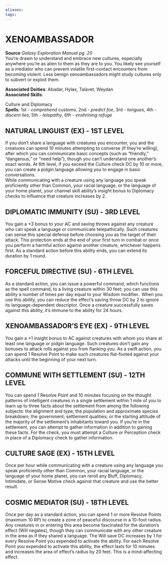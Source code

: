```yaml
---
aliases: 
tags: 
---
```

# XENOAMBASSADOR
**Source** _Galaxy Exploration Manual pg. 20_  
You’re drawn to understand and embrace new cultures, especially anywhere you’re as alien to them as they are to you. You likely see yourself as a mediator who can prevent volatile first-contact encounters from becoming violent. Less benign xenoambassadors might study cultures only to subvert or exploit them.

**Associated Deities**: Abadar, Hylax, Talavet, Weydan  
**Associated Skills**:

Culture and Diplomacy  
**Spells**: 1st - _comprehend customs_, 2nd - _predict foe_, 3rd - _tongues_, 4th - _discern lies_, 5th - _telepathy_, 6th - _enshrining refuge_

## NATURAL LINGUIST (EX) - 1ST LEVEL

If you don’t share a language with creatures you encounter, you and the creatures can spend 10 minutes attempting to converse (if they’re willing), after which you can communicate basic concepts (such as “friendly,” “dangerous,” or “need help”), though you can’t understand one another’s exact words. At 6th level, if you exceed the Culture check DC by 10 or more, you can create a pidgin language allowing you to engage in basic conversations.  
While communicating with a creature using any language you speak proficiently other than Common, your racial language, or the language of your home planet, your channel skill ability’s insight bonus to Diplomacy checks to influence that creature increases by 2.  

## DIPLOMATIC IMMUNITY (SU) - 3RD LEVEL

You gain a +3 bonus to your AC and saving throws against any creature who can speak a language or communicate telepathically. Such creatures can sense this special defense before choosing you as the target of their attack. This protection ends at the end of your first turn in combat or once you perform a harmful action against another creature, whichever happens first. As a standard action before this ability ends, you can extend its duration by 1 round.  

## FORCEFUL DIRECTIVE (SU) - 6TH LEVEL

As a standard action, you can issue a powerful command, which functions as the spell command, to a living creature within 30 feet; you can use this ability a number of times per day equal to your Wisdom modifier.. When you use this ability, you can reduce the effect’s saving throw DC by 2 to ignore its language-dependent descriptor. Once a creature successfully saves against this ability, it’s immune to the ability for 24 hours.  

## XENOAMBASSADOR’S EYE (EX) - 9TH LEVEL

You gain a +1 insight bonus to AC against creatures with whom you share at least one language or pidgin language. Such creatures don’t gain any bonuses to attack rolls against you from flanking you. As a swift action, you can spend 1 Resolve Point to make such creatures flat-footed against your attacks until the beginning of your next turn.  

## COMMUNE WITH SETTLEMENT (SU) - 12TH LEVEL

You can spend 1 Resolve Point and 10 minutes focusing on the thought patterns of intelligent creatures in a single settlement within 1 mile of you to learn up to three facts about the settlement from among the following subjects: the alignment and type; the population and approximate species breakdown; the government; settlement qualities; or the starting attitude of the majority of the settlement’s inhabitants toward you. If you’re in the settlement, you can attempt to gather information in addition to gaining these facts. For the check, you must attempt a Culture or Perception check in place of a Diplomacy check to gather information.  

## CULTURE SAGE (EX) - 15TH LEVEL

Once per hour while communicating with a creature using any language you speak proficiently other than Common, your racial language, or the language of your home planet, you can reroll any Bluff, Diplomacy, Intimidate, or Sense Motive check against that creature and use the better result.  

## COSMIC MEDIATOR (SU) - 18TH LEVEL

Once per day as a standard action, you can spend 1 or more Resolve Points (maximum 10 RP) to create a zone of peaceful discourse in a 10-foot radius. Any creatures in or entering this area become fascinated for the duration’s effect (Will negates), though they can communicate with any other creature in the area as if they shared a language. The Will save DC increases by 1 for every Resolve Point you expended to activate the ability. For each Resolve Point you expended to activate this ability, the effect lasts for 10 minutes and increases the area of effect’s radius by 20 feet. This is a mind-affecting effect.